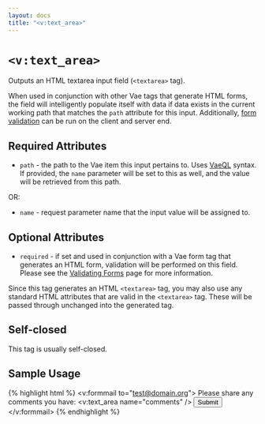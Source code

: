 ```yaml
---
layout: docs
title: "<v:text_area>"
---
```


# `<v:text_area>`

Outputs an HTML textarea input field (`<textarea>` tag).

When used in conjunction with other Vae tags that generate HTML forms,
the field will intelligently populate itself with data if data exists in
the current working path that matches the `path` attribute for this
input. Additionally, [form validation](/vaeml_form_validation/) can be
run on the client and server end.

## Required Attributes

-   `path` - the path to the Vae item this input pertains to. Uses
    [VaeQL](/vaeql/) syntax. If provided, the `name` parameter will be
    set to this as well, and the value will be retrieved from this path.

OR:

-   `name` - request parameter name that the input value will be
    assigned to.

## Optional Attributes

-   `required` - if set and used in conjunction with a Vae form tag that
    generates an HTML form, validation will be performed on this field.
    Please see the [Validating Forms](/vaeml_form_validation/) page for
    more information.

Since this tag generates an HTML `<textarea>` tag, you may also use any
standard HTML attributes that are valid in the `<textarea>` tag. These
will be passed through unchanged into the generated tag.

## Self-closed

This tag is usually self-closed.

## Sample Usage

{% highlight html %}
<v:formmail to="test@domain.org">
  Please share any comments you have:
  <v:text_area name="comments" />
  <input type="submit" />
</v:formmail>
{% endhighlight %}
